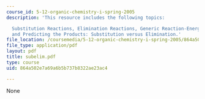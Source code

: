 ```yaml
---
course_id: 5-12-organic-chemistry-i-spring-2005
description: 'This resource includes the following topics:

  Substitution Reactions, Elimination Reactions, Generic Reaction-Energy Diagrams,
  and Predicting the Products: Substitution versus Elimination.'
file_location: /coursemedia/5-12-organic-chemistry-i-spring-2005/864a502e7a69a6b5b737b8322ae23ac4_subelim.pdf
file_type: application/pdf
layout: pdf
title: subelim.pdf
type: course
uid: 864a502e7a69a6b5b737b8322ae23ac4

---
```

None